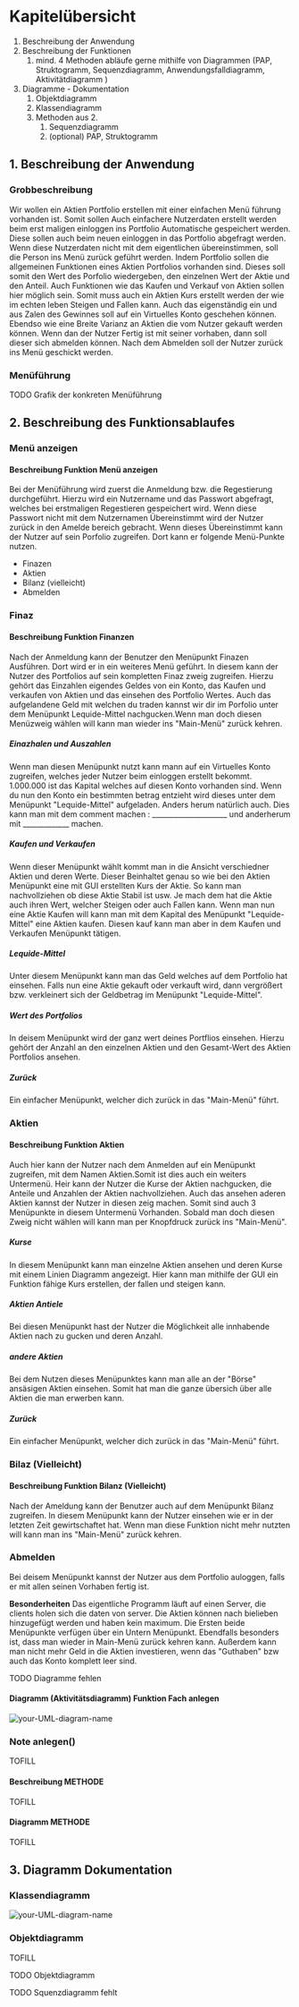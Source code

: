 # Kapitelübersicht

1. Beschreibung der Anwendung
2. Beschreibung der Funktionen
   1. mind. 4 Methoden abläufe gerne mithilfe von Diagrammen (PAP, Struktogramm, Sequenzdiagramm, Anwendungsfalldiagramm, Aktivitätdiagramm )
3. Diagramme - Dokumentation
   1. Objektdiagramm
   2. Klassendiagramm
   3. Methoden aus 2.
      1. Sequenzdiagramm
      2. (optional) PAP, Struktogramm

## 1. Beschreibung der Anwendung

### **Grobbeschreibung** 
Wir wollen ein Aktien Portfolio erstellen mit einer einfachen Menü führung vorhanden ist. Somit sollen Auch einfachere Nutzerdaten erstellt werden beim erst maligen einloggen ins Portfolio Automatische gespeichert werden. Diese sollen auch beim neuen einloggen in das Portfolio abgefragt werden. Wenn diese Nutzerdaten nicht mit dem eigentlichen übereinstimmen, soll die Person ins Menü zurück geführt werden. Indem Portfolio sollen die  allgemeinen Funktionen eines Aktien Portfolios vorhanden sind. Dieses soll somit den Wert des Porfolio wiedergeben, den einzelnen Wert der Aktie und den Anteil. Auch Funktionen wie das Kaufen und Verkauf von Aktien sollen hier möglich sein. Somit muss auch ein Aktien Kurs erstellt werden der wie im echten leben Steigen und Fallen kann. Auch das eigenständig ein und aus Zalen des Gewinnes soll auf ein Virtuelles Konto geschehen können. Ebendso wie eine Breite Varianz an Aktien die vom Nutzer gekauft werden können. Wenn dan der Nutzer Fertig ist mit seiner vorhaben, dann soll dieser sich abmelden können. Nach dem Abmelden soll der Nutzer zurück ins Menü geschickt werden. 


### **Menüführung**
 
TODO Grafik der konkreten Menüführung
## 2. Beschreibung des Funktionsablaufes



### **Menü anzeigen**
#### **Beschreibung Funktion Menü anzeigen**
Bei der Menüführung wird zuerst die Anmeldung bzw. die Regestierung durchgeführt. Hierzu wird ein Nutzername und das Passwort abgefragt, welches bei erstmaligen Regestieren gespeichert wird. Wenn diese Passwort nicht mit dem Nutzernamen Übereinstimmt wird der Nutzer zurück in den Amelde bereich gebracht. Wenn dieses Übereinstimmt kann der Nutzer auf sein Porfolio zugreifen. Dort kann er folgende Menü-Punkte nutzen.

- Finazen 
-  Aktien 
- Bilanz (vielleicht)
- Abmelden  

### **Finaz**

#### **Beschreibung Funktion Finanzen**
Nach der Anmeldung kann der Benutzer den Menüpunkt Finazen Ausführen. Dort wird er in ein weiteres Menü geführt. In diesem kann der Nutzer des Portfolios auf sein kompletten Finaz zweig zugreifen. Hierzu gehört das Einzahlen eigendes Geldes von ein Konto, das Kaufen und verkaufen von Aktien und das einsehen des Portfolio Wertes. Auch das aufgelandene Geld mit welchen du traden kannst wir dir im Porfolio unter dem Menüpunkt Lequide-Mittel nachgucken.Wenn man doch diesen Menüzweig wählen will kann man wieder ins "Main-Menü" zurück kehren. 

##### **Einazhalen und Auszahlen**
Wenn man diesen Menüpunkt nutzt kann mann auf ein Virtuelles Konto zugreifen, welches jeder Nutzer beim einloggen erstellt bekommt. 1.000.000 ist das Kapital welches auf diesen Konto vorhanden sind. Wenn du nun den Konto ein bestimmten betrag entzieht wird dieses unter dem Menüpunkt "Lequide-Mittel" aufgeladen. Anders herum natürlich auch. 
Dies kann man mit dem comment machen : _____________________ und anderherum mit _____________ machen. 
##### **Kaufen und Verkaufen** 
Wenn dieser Menüpunkt wählt kommt man in die Ansicht verschiedner Aktien und deren Werte. 
Dieser Beinhaltet genau so wie bei den Aktien Menüpunkt eine mit GUI erstellten Kurs der Aktie. So kann man nachvollziehen ob diese Aktie Stabil ist usw. Je mach dem hat die Aktie auch ihren Wert, welcher Steigen oder auch Fallen kann. Wenn man nun eine Aktie Kaufen will kann man mit dem Kapital des Menüpunkt "Lequide-Mittel" eine Aktien kaufen. Diesen kauf kann man aber in dem Kaufen und Verkaufen Menüpunkt tätigen.


##### **Lequide-Mittel** 
Unter diesem Menüpunkt kann man das Geld welches auf dem Portfolio hat  einsehen. Falls nun eine Aktie gekauft oder verkauft wird, dann vergrößert bzw. verkleinert sich der Geldbetrag im Menüpunkt "Lequide-Mittel".

##### **Wert des Portfolios**
In deisem Menüpunkt wird der ganz wert deines Portflios einsehen. Hierzu gehört der Anzahl an den einzelnen Aktien und den Gesamt-Wert des Aktien Portfolios ansehen. 

##### **Zurück**
Ein einfacher Menüpunkt, welcher dich zurück in das "Main-Menü" führt. 


### **Aktien**

#### **Beschreibung Funktion Aktien** 
Auch hier kann der Nutzer nach dem Anmelden auf ein Menüpunkt zugreifen, mit dem Namen Aktien.Somit ist dies auch ein weiters Untermenü. Heir kann der Nutzer die Kurse der Aktien nachgucken, die Anteile und Anzahlen der Aktien nachvollziehen. Auch das ansehen aderen Aktien kannst der Nutzer in diesen zeig machen. Somit sind auch 3 Menüpunkte in diesem Untermenü Vorhanden. Sobald man doch diesen Zweig nicht wählen will kann man per Knopfdruck zurück ins "Main-Menü".
##### **Kurse** 
In diesem Menüpunkt kann man einzelne Aktien ansehen und deren Kurse mit einem Linien Diagramm angezeigt. Hier kann man mithilfe der GUI ein Funktion fähige Kurs erstellen, der fallen und steigen kann. 

##### **Aktien Antiele**
Bei diesen Menüpunkt hast der Nutzer die Möglichkeit alle innhabende Aktien nach zu gucken und deren Anzahl. 

##### **andere Aktien** 
Bei dem Nutzen dieses Menüpunktes kann man alle an der "Börse" ansäsigen Aktien einsehen. Somit hat man die ganze übersich über alle Aktien die man erwerben kann.
##### **Zurück**
Ein einfacher Menüpunkt, welcher dich zurück in das "Main-Menü" führt.

### **Bilaz** (Vielleicht)
#### **Beschreibung Funktion Bilanz (Vielleicht)** 
Nach der Ameldung kann der Benutzer auch auf dem Menüpunkt Bilanz zugreifen. In diesem Menüpunkt kann der Nutzer einsehen wie er in der letzten Zeit gewirtschaftet hat. Wenn man diese Funktion nicht mehr nutzten will kann man ins "Main-Menü" zurück kehren. 

### **Abmelden**

Bei deisem Menüpunkt kannst der Nutzer aus dem Portfolio auloggen, falls er mit allen seinen Vorhaben fertig ist. 

**Besonderheiten**
Das eigentliche Programm läuft auf einen Server, die clients holen sich die daten von server. Die Aktien können nach bielieben hinzugefügt werden und haben kein maximum. Die Ersten beide Menüpunkte verfügen über ein Untern Menüpunkt. Ebendfalls besonders ist, dass man wieder in Main-Menü zurück kehren kann. Außerdem kann man nicht mehr Geld in die Aktien investieren, wenn das "Guthaben" bzw auch das Konto komplett leer sind. 


TODO Diagramme fehlen

#### **Diagramm (Aktivitätsdiagramm) Funktion Fach anlegen**

![your-UML-diagram-name](https://www.plantuml.com/plantuml/proxy?cache=no&src=https://raw.githubusercontent.com/teach404W/agileProjekt_2_Java/main/Docs/Pflichtenheft/Diagramme/AnwendungsFall_Fach_anlegen.iuml)

### **Note anlegen()**
TOFILL

#### **Beschreibung METHODE**
TOFILL

#### **Diagramm METHODE**
TOFILL



## 3. Diagramm Dokumentation


### **Klassendiagramm**

![your-UML-diagram-name](https://www.plantuml.com/plantuml/proxy?cache=no&src=https://raw.githubusercontent.com/teach404W/agileProjekt_2_Java/main/Docs/Pflichtenheft/Diagramme/Klassendiagramm.iuml)


### **Objektdiagramm**
TOFILL

TODO Objektdiagramm


TODO Squenzdiagramm fehlt

